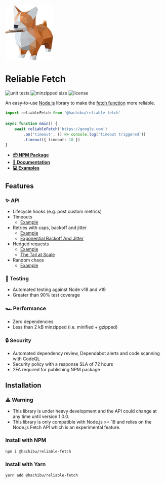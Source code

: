 <img src="https://raw.githubusercontent.com/hachibu/reliable-fetch/main/images/reliable-fetch-logo.svg" width="30%">

# Reliable Fetch

![unit tests](https://img.shields.io/github/workflow/status/hachibu/reliable-fetch/unit-tests/main?label=unit-tests)
![minzipped size](https://img.shields.io/bundlephobia/minzip/@hachibu/reliable-fetch)
![license](https://img.shields.io/github/license/hachibu/reliable-fetch?color=blue)

An easy-to-use [Node.js](https://nodejs.org/en/) library to make the [fetch function](https://developer.mozilla.org/en-US/docs/Web/API/fetch) more reliable.

```ts
import reliableFetch from '@hachibu/reliable-fetch'

async function main() {
    await reliableFetch('https://google.com')
        .on('timeout', () => console.log('timeout triggered'))
        .timeout({ timeout: 10 })
}
```

-   **[📦 NPM Package](https://www.npmjs.com/package/@hachibu/reliable-fetch)**
-   **[📖 Documentation](https://hachibu.github.io/reliable-fetch)**
-   **[💻 Examples](https://github.com/hachibu/reliable-fetch/tree/main/examples)**

## Features

### ✨️ API

-   Lifecycle hooks (e.g. post custom metrics)
-   Timeouts
    -   [Example](https://github.com/hachibu/reliable-fetch/blob/main/examples/timeout.ts)
-   Retries with caps, backoff and jitter
    -   [Example](https://github.com/hachibu/reliable-fetch/blob/main/examples/retry.ts)
    -   [Exponential Backoff And Jitter](https://aws.amazon.com/blogs/architecture/exponential-backoff-and-jitter)
-   Hedged requests
    -   [Example](https://github.com/hachibu/reliable-fetch/blob/main/examples/hedge.ts)
    -   [The Tail at Scale](https://courses.cs.duke.edu//cps296.4/fall13/838-CloudPapers/dean_longtail.pdf)
-   Random chaos
    -   [Example](https://github.com/hachibu/reliable-fetch/blob/main/examples/chaos.ts)

### 🧪 Testing

-   Automated testing against Node v18 and v19
-   Greater than 90% test coverage

### 🏎️ Performance

-   Zero dependencies
-   Less than 2 kB minzipped (i.e. minified + gzipped)

### 🔒 Security

-   Automated dependency review, Dependabot alerts and code scanning with CodeQL
-   Security policy with a response SLA of 72 hours
-   2FA required for publishing NPM package

## Installation

### ⚠️ Warning

-   This library is under heavy development and the API could change at any time until version 1.0.0.
-   This library is only compatible with Node.js >= 18 and relies on the Node.js Fetch API which is an experimental feature.

### Install with NPM

```
npm i @hachibu/reliable-fetch
```

### Install with Yarn

```
yarn add @hachibu/reliable-fetch
```
